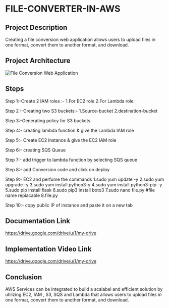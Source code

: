 # FILE-CONVERTER-IN-AWS
## Project Description

Creating a file conversion web application allows users to upload files in one format, convert them to another format, and download.

## Project Architecture

![File Conversion Web Application](https://github.com/user-attachments/assets/b7c62eea-0878-4eb0-9740-c21582f742ab)

## Steps

Step 1:-Create 2 IAM roles :-
1.For EC2 role
2.For Lambda role:


Step 2 :-Creating two S3 buckets:-
1.Source-bucket
2.destination-bucket


Step 3:-Generating policy for S3 buckets 


Step 4:- creating lambda function & give the Lambda IAM role


Step 5:- Create EC2 Instance & give the  EC2 IAM role


Step 6:- creating SQS Queue


Step 7:- add trigger to lambda function by selecting SQS queue


Step 8:- add Conversion code and click on deploy


Step 9:- EC2 and perfume the commands 
1.sudo yum update -y
2.sudo yum upgrade -y
3.sudo yum install python3-y
4.sudo yum install python3-pip -y
5.sudo pip install flask
6.sudo pip3 install boto3
7.sudo nano file.py #file name replacable 
8.file.py


Step 10:- copy public IP of instance and paste it on a new tab 



## Documentation Link
https://drive.google.com/drive/u/1/my-drive

## Implementation Video Link
https://drive.google.com/drive/u/1/my-drive

## Conclusion
AWS Services can be integrated to build a scalabel and efficient solution by utilizing EC2, IAM , S3, SQS and Lambda that allows users to upload files in one format, convert them to another format, and download.
